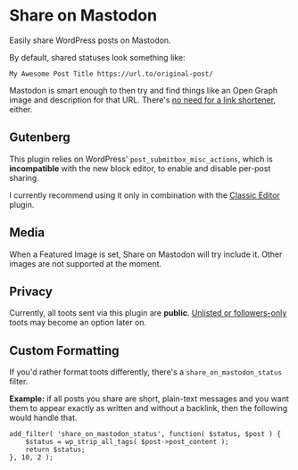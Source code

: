 # Share on Mastodon
Easily share WordPress posts on Mastodon.

By default, shared statuses look something like:
```
My Awesome Post Title https://url.to/original-post/
```

Mastodon is smart enough to then try and find things like an Open Graph image and description for that URL. There's [no need for a link shortener](https://docs.joinmastodon.org/api/guidelines/#other-links), either.

## Gutenberg
This plugin relies on WordPress' `post_submitbox_misc_actions`, which is **incompatible** with the new block editor, to enable and disable per-post sharing.

I currently recommend using it only in combination with the [Classic Editor](https://wordpress.org/plugins/classic-editor/) plugin.

## Media
When a Featured Image is set, Share on Mastodon will try include it. Other images are not supported at the moment.

## Privacy
Currently, all toots sent via this plugin are **public**. [Unlisted or followers-only](https://docs.joinmastodon.org/usage/privacy/#publishing-levels) toots may become an option later on.

## Custom Formatting
If you'd rather format toots differently, there's a `share_on_mastodon_status` filter.

**Example:** if all posts you share are short, plain-text messages and you want them to appear exactly as written and without a backlink, then the following would handle that.
```
add_filter( 'share_on_mastodon_status', function( $status, $post ) {
	$status = wp_strip_all_tags( $post->post_content );
	return $status;
}, 10, 2 );
```
